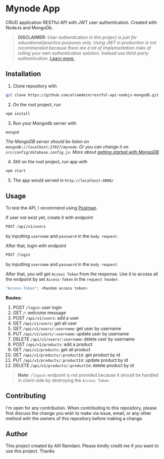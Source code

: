 # Mynode App

CRUD application RESTful API with JWT user authentication. Created with NodeJs and MongoDb.
> **DISCLAIMER:**</span> *User authentication in this project is just for educational/practice purposes only. Using JWT in production is not recommended because there are a lot of implementation risks of rolling your own authentication solution. Instead use third-party authentication.* [Learn more.](https://dzone.com/articles/user-authentication-best-practices-checklist)


## Installation

1. Clone repository with <br/>
```bash
git clone https://github.com/alramdein/restful-api-nodejs-mongodb.git
```
2. On the root project, run 
```bash
npm install
```
3. Run your Mongodb server with 
```bash 
mongod
```

*The MongoDB server should be listen on `mongodb://localhost:27017/mynode`. Or you can change it on `src/config/database.config.js`. More about [getting started with MongoDB](https://www.freecodecamp.org/news/learn-mongodb-a4ce205e7739/)*

4. Still on the root project, run app with 
```bash
npm start
``` 
5. The app would served in `http://localhost:4000/`

## Usage

To test the API, I recommend using [Postman](https://www.postman.com/downloads/).

If user not exist yet, create it with endpoint

``` bash
POST /api/v1/users 
```

by inputting `username` and `password` in the `body request`.

After that, login with endpoint

``` bash
POST /login 
```

by inputting `username` and `password` in the `body request`. 

After that, you will get `Access Token` from the response. Use it to access all the endpoint by
set `Access-Token` in the `request header`.

```bash
"Access-Token": <Random access token>
```

**Routes:**
1. POST `/login`: user login
2. GET `/`: welcome message
3. POST `/api/v1/users`: add a user
4. GET `/api/v1/users`: get all user
5. GET `/api/v1/users/:username`: get user by username
6. PUT `/api/v1/users/:username`: update user by username
7. DELETE `/api/v1/users/:username`: delete user by username
8. POST `/api/v1/products`: add a product
9. GET `/api/v1/products`: get all product
10. GET `/api/v1/products/:productId`: get product by id
11. PUT `/api/v1/products/:productId`: update product by id
12. DELETE `/api/v1/products/:productId`: delete product by id


> **Note**: `/logout` endpoint is not provided because it should be handled in client-side by destroying the `Access Token`


## Contributing

I'm open for any contribution. When contributing to this repository, please first discuss the change you wish to make via issue, email, or any other method with the owners of this repository before making a change.

## Author

This project created by Alif Ramdani. Please kindly credit me if you want to use this project. Thanks
